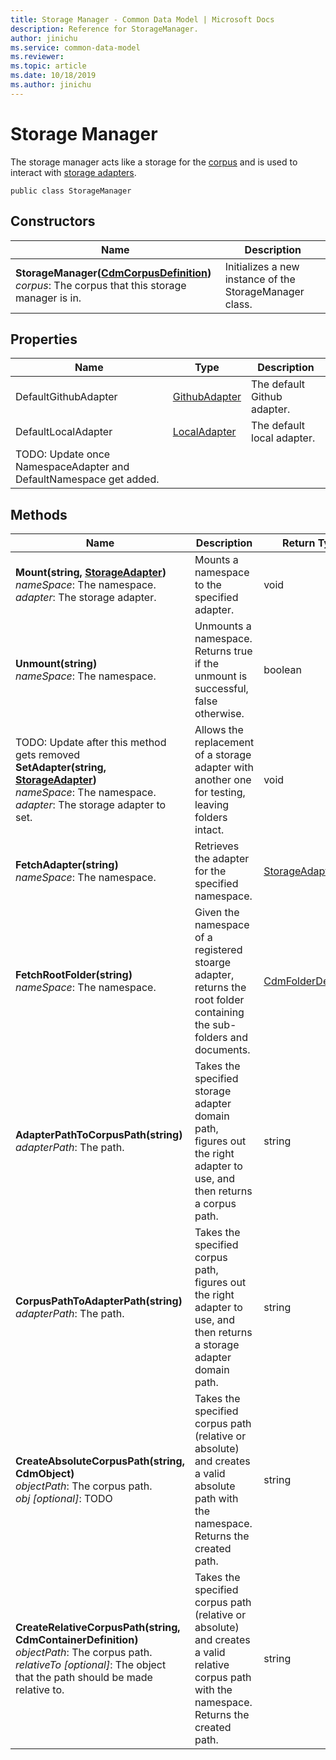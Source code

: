 ```yaml
---
title: Storage Manager - Common Data Model | Microsoft Docs
description: Reference for StorageManager.
author: jinichu
ms.service: common-data-model
ms.reviewer: 
ms.topic: article
ms.date: 10/18/2019
ms.author: jinichu
---
```


# Storage Manager

The storage manager acts like a storage for the [corpus](corpus.md) and is used to interact with [storage adapters](storageadapter.md).

```
public class StorageManager
```

## Constructors
|Name|Description|
|---|---|
|**StorageManager([CdmCorpusDefinition](../cdm/corpus.md))**<br/>*corpus*: The corpus that this storage manager is in.|Initializes a new instance of the StorageManager class.|

## Properties
|Name|Type|Description|
|---|---|---|
|DefaultGithubAdapter|[GithubAdapter](githubadapter.md)|The default Github adapter.|
|DefaultLocalAdapter|[LocalAdapter](localadapter.md)|The default local adapter.|
|TODO: Update once NamespaceAdapter and DefaultNamespace get added.||

## Methods
|Name|Description|Return Type|
|---|---|---|
|**Mount(string, [StorageAdapter](storageadapter.mde))**<br/>*nameSpace*: The namespace.<br/>*adapter*: The storage adapter.|Mounts a namespace to the specified adapter.|void|
|**Unmount(string)**<br/>*nameSpace*: The namespace.|Unmounts a namespace. Returns true if the unmount is successful, false otherwise.|boolean|
|TODO: Update after this method gets removed<br/>**SetAdapter(string, [StorageAdapter](storageadapter.md))**<br/>*nameSpace*: The namespace.<br/>*adapter*: The storage adapter to set.|Allows the replacement of a storage adapter with another one for testing, leaving folders intact.|void|
|**FetchAdapter(string)**<br/>*nameSpace*: The namespace.|Retrieves the adapter for the specified namespace.|[StorageAdapter](storageadapter.md)|
|**FetchRootFolder(string)**<br/>*nameSpace*: The namespace.|Given the namespace of a registered stoarge adapter, returns the root folder containing the sub-folders and documents.|[CdmFolderDefinition](../cdm/folder.md)|
|**AdapterPathToCorpusPath(string)**<br/>*adapterPath*: The path.|Takes the specified storage adapter domain path, figures out the right adapter to use, and then returns a corpus path.|string|
|**CorpusPathToAdapterPath(string)**<br/>*adapterPath*: The path.|Takes the specified corpus path, figures out the right adapter to use, and then returns a storage adapter domain path.|string|
|**CreateAbsoluteCorpusPath(string, CdmObject)**<br/>*objectPath*: The corpus path.<br/>*obj [optional]*: TODO|Takes the specified corpus path (relative or absolute) and creates a valid absolute path with the namespace. Returns the created path.|string|
|**CreateRelativeCorpusPath(string, CdmContainerDefinition)**<br/>*objectPath*: The corpus path.<br/>*relativeTo [optional]*: The object that the path should be made relative to.|Takes the specified corpus path (relative or absolute) and creates a valid relative corpus path with the namespace. Returns the created path.|string|

